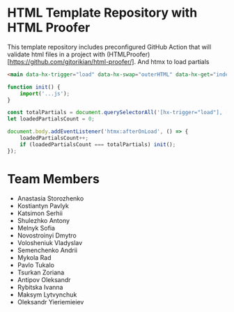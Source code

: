 # HTML Template Repository with HTML Proofer

This template repository includes preconfigured GitHub Action that will validate html files in a project with (HTMLProofer)[https://github.com/gjtorikian/html-proofer/].
And htmx to load partials

```html
<main data-hx-trigger="load" data-hx-swap="outerHTML" data-hx-get="index.main.partial.html"></main>
```


```js
function init() {
    import('...js');
}

const totalPartials = document.querySelectorAll('[hx-trigger="load"], [data-hx-trigger="load"]').length;
let loadedPartialsCount = 0;

document.body.addEventListener('htmx:afterOnLoad', () => {
    loadedPartialsCount++;
    if (loadedPartialsCount === totalPartials) init();
});
```

# Team Members
- Anastasia Storozhenko
- Kostiantyn Pavlyk
- Katsimon Serhii
- Shulezhko Antony
- Melnyk Sofia
- Novostroinyi Dmytro
- Volosheniuk Vladyslav
- Semenchenko Andrii
- Mykola Rad
- Pavlo Tukalo
- Tsurkan Zoriana
- Antipov Oleksandr
- Rybitska Ivanna
- Maksym Lytvynchuk
- Oleksandr Yieriemieiev
